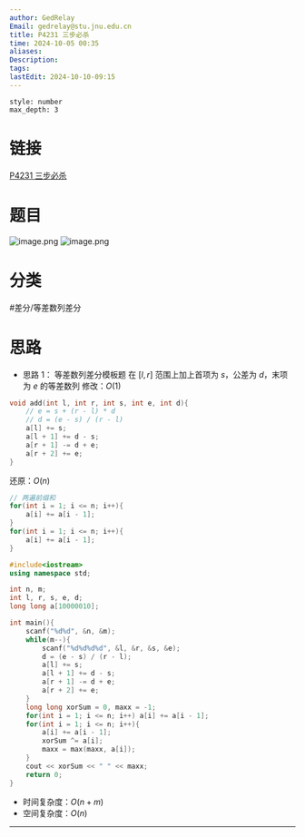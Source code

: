 ```yaml
---
author: GedRelay
Email: gedrelay@stu.jnu.edu.cn
title: P4231 三步必杀
time: 2024-10-05 00:35
aliases: 
Description: 
tags: 
lastEdit: 2024-10-10-09:15
---
```


```toc
style: number
max_depth: 3
```

# 链接
[P4231 三步必杀](https://www.luogu.com.cn/problem/P4231) 

# 题目
![image.png](https://ged-pic-bed.oss-cn-guangzhou.aliyuncs.com/img/202410050036787.png)
![image.png](https://ged-pic-bed.oss-cn-guangzhou.aliyuncs.com/img/202410050037456.png)


# 分类
#差分/等差数列差分 

# 思路
- 思路 1：
等差数列差分模板题
在 ${\left[ l,r \right]  }$ 范围上加上首项为 ${s }$，公差为 ${d }$，末项为 ${e }$ 的等差数列
修改：${O\left( 1 \right)  }$ 
```cpp
void add(int l, int r, int s, int e, int d){
	// e = s + (r - l) * d
	// d = (e - s) / (r - l)
	a[l] += s;
	a[l + 1] += d - s;
	a[r + 1] -= d + e;
	a[r + 2] += e;
}
```
还原：${O\left( n \right)  }$ 
```cpp
// 两遍前缀和
for(int i = 1; i <= n; i++){
	a[i] += a[i - 1];
}
for(int i = 1; i <= n; i++){
	a[i] += a[i - 1];
}
```


```cpp
#include<iostream>
using namespace std;

int n, m;
int l, r, s, e, d;
long long a[10000010];

int main(){
    scanf("%d%d", &n, &m);
    while(m--){
        scanf("%d%d%d%d", &l, &r, &s, &e);
        d = (e - s) / (r - l);
        a[l] += s;
        a[l + 1] += d - s;
        a[r + 1] -= d + e;
        a[r + 2] += e;
    }
    long long xorSum = 0, maxx = -1;
    for(int i = 1; i <= n; i++) a[i] += a[i - 1];
    for(int i = 1; i <= n; i++){
        a[i] += a[i - 1];
        xorSum ^= a[i];
        maxx = max(maxx, a[i]);
    }
    cout << xorSum << " " << maxx;
    return 0;
}
```


- 时间复杂度：${O\left( n + m \right)  }$ 
- 空间复杂度：${O\left( n \right)  }$ 


---

